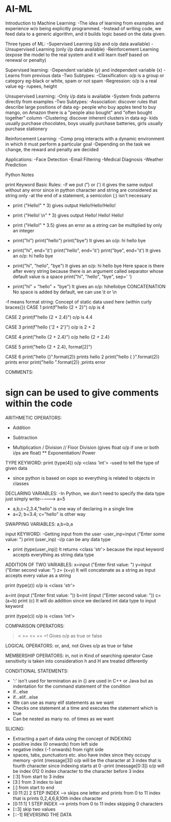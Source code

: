 # AI-ML

Introduction to Machine Learning:
-The idea of learning from examples and experience w/o being explicitly programmed.
-Instead of writing code, we feed data to a generic algorithm, and it builds logic based on the data given.

Three types of ML:
-Supervised Learning (i/p and o/p data available)
-Unsupervised Learning (only i/p data available)
-Reinforcement Learning (expose the model to the real system and it will learn itself based on renewal or penalty)

Supervised learning:
-Dependent variable (y) and independent variable (x)
-Learns from previous data
-Two Subtypes:
	-Classification: o/p is a group or category eg-black or white, spam or not spam
	-Regression: o/p is a real value eg- rupees, height

Unsupervised Learning:
-Only i/p data is available
-System finds patterns directly from examples
-Two Subtypes:
	-Association: discover rules that describe large positions of data eg- people who buy apples tend to buy mango, on Amazon there is a "people also bought" and "often bought together" column 
	-Clustering: discover inherent clusters in data eg- kids usually purchase chocolates, boys usually purchase batteries, girls usually purchase stationery

Reinforcement Learning:
-Comp prog interacts with a dynamic environment in which it must perform a particular goal
-Depending on the task we change, the reward and penalty are decided

Applications:
-Face Detection
-Email Filtering
-Medical Diagnosis
-Weather Prediction







Python Notes

print Keyword Basic Rules:
-if we put (") or (') it gives the same output without any error since in python character and string are considered as string only
-at the end of a statement, a semicolon (;) isn't necessary

- print ("Hello!" * 3) gives output Hello!Hello!Hello!

- print ("Hello! \n" * 3) gives output  Hello!
					Hello!
					Hello!
- print ("Hello!" * 3.5) gives an error as a string can be multiplied by only an integer
- print("hi")
  print("hello")
  print("bye")
	It gives an o/p: hi
			 hello
		 	 bye
- print("hi", end='\t')
  print("hello", end='\t')
  print("bye", end='\t')
	It gives an o/p: hi	hello	bye

- print("hi", "hello", "bye")
	It gives an o/p: hi hello bye
	Here space is there after every string because there is an argument called separator whose default value is a space
	print("hi", "hello", "bye", sep=' ')

- print("hi" + "hello" + "bye")
	It gives an o/p: hihellobye
	CONCATENATION 
	No space is added by default, we can use \t or \n

-f means format string: Concept of static data used here (within curly braces{})
CASE 1
print(f"hello {2 + 2}") 
o/p is 4

CASE 2
print(f"hello {2 + 2.4}") 
o/p is 4.4

CASE 3
print(f"hello {'2 + 2'}") 
o/p is 2 + 2

CASE 4
print("hello {2 + 2.4}")
o/p hello {2 + 2.4}

CASE 5
print("hello {2 + 2.4}, format[2]")

CASE 6
print("hello {}".format(2)) prints hello 2
print("hello { }".format(2)) prints error
print("hello ".format(2)) ;prints error

COMMENTS:
# sign can be used to give comments within the code

ARITHMETIC OPERATORS:
+ Addition
- Subtraction
* Multiplication
/ Division
// Floor Division (gives float o/p if one or both i/ps are float)
** Exponentiation/ Power

TYPE KEYWORD:
print (type(4)) 
o/p <class 'int'>
-used to tell the type of given data
- since python is based on oops so everything is related to objects in classes

DECLARING VARIABLES:
-In Python, we don't need to specify the data type just simply write-----> a=5
- a,b,c=2,3.4,"hello" is one way of declaring in a single line
- a=2; b=3.4; c="hello" is other way

SWAPPING VARIABLES:
a,b=b,a

input KEYWORD:
-Getting input from the user
-user_inp=input ("Enter some value: ")
 print (user_inp)
-i/p can be any data type
- print (type(user_inp))
	It returns <class 'str'> because the input keyword accepts everything as string data type

ADDITION OF TWO VARIABLES:
x=input ("Enter first value: ")
y=input ("Enter second value: ")
z= (x+y) 
	It will concatenate as a string as input accepts every value as a string

print (type(z))
	o/p is <class 'str'>

a=int (input ("Enter first value: "))
b=int (input ("Enter second value: "))
c= (a+b) 
print (c)
	It will do addition since we declared int data type to input keyword

print (type(c))
	o/p is <class 'int'>

COMPARISON OPERATORS:
> < >= <= == =!
Gives o/p as true or false

LOGICAL OPERATORS:
or, and, not
Gives o/p as true or false

MEMBERSHIP OPERATORS:
in, not in
Kind of searching operator
Case sensitivity is taken into consideration 
h and H are treated differently

CONDITIONAL STATEMENTS:
- ':' isn't used for termination as in {} are used in C++ or Java but as indentation for the command statement of the condition
- if...else
- if...elif...else
- We can use as many elif statements as we want
- Checks one statement at a time and executes the statement which is true
- Can be nested as many no. of times as we want

SLICING:
- Extracting a part of data using the concept of INDEXING
- positive index (0 onwards) from left side
- negative index (-1 onwards) from right side
- spaces, tabs, punctuators etc. also have index since they occupy memory
-print (message[3])
	o/p will be the character at 3 index that is fourth character since indexing starts at 0
-print (message[0:3]) 
	o/p will be index 012
	0 index character to the character before 3 index
- [:3] from start to 3 index
- [3:] from 3 index to last
- [:] from start to end
- [0:11:2] 2 STEP INDEX --> skips one letter and prints from 0 to 11 index that is prints 0,2,4,6,8,10th index character
- [0:11:1] 1 STEP INDEX --> prints from 0 to 11 index skipping 0 characters 
- [::3] skip two values
- [::-1] REVERSING THE DATA
